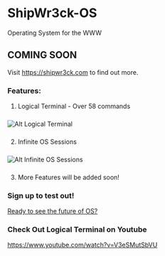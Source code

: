 # ShipWr3ck-OS
Operating System for the WWW
## COMING SOON
Visit https://shipwr3ck.com to find out more.
### Features:
1. Logical Terminal - Over 58 commands
###
![Alt Logical Terminal](https://i.ibb.co/xH4xpx0/Screenshot-05-09-2024-15-16-21.png)
###
2. Infinite OS Sessions
### 
![Alt Infinite OS Sessions](https://i.ibb.co/hDMdjQ1/Screenshot-05-09-2024-15-48-17.png)
###
3. More Features will be added soon! 
### Sign up to test out!
[Ready to see the future of OS?](https://shipwr3ck.com/sign-up/)
### Check Out Logical Terminal on Youtube
https://www.youtube.com/watch?v=V3eSMutSbVU
